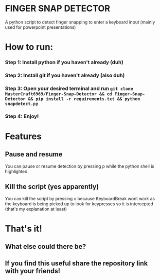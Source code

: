 # FINGER SNAP DETECTOR
                                                                                                                                                           
A python script to detect finger snapping to enter a keyboard input (mainly used for powerpoint presentations)

# How to run:
### Step 1: Install python if you haven't already (duh)
### Step 2: Install git if you haven't already (also duh)
### Step 3: Open your desired terminal and run `git clone MasterCraft6969/Finger-Snap-Detector && cd Finger-Snap-Detector && pip install -r requirements.txt && python snapdetect.py`
### Step 4: Enjoy!

# Features
## Pause and resume
You can pause or resume detection by pressing p while the python shell is highlighted.

## Kill the script (yes apparently)
You can kill the script by pressing c because KeyboardBreak wont work as the keyboard is being picked up to look for keypresses so it is intercepted (that's my explanation at least)

# That's it!
## What else could there be? 

## If you find this useful share the repository link with your friends!
